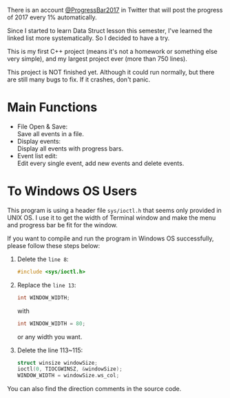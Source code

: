 There is an account [@ProgressBar2017](https://twitter.com/ProgressBar2017 "Twitter@ProgressBar2017") in Twitter that will post the progress of 2017 every 1% automatically.

Since I started to learn Data Struct lesson this semester, I've learned the linked list more systematically. So I decided to have a try.

This is my first C++ project (means it's not a homework or something else very simple), and my largest project ever (more than 750 lines).

This project is NOT finished yet. Although it could run normally, but there are still many bugs to fix. If it crashes, don't panic.

# Main Functions
* File Open & Save:  
    Save all events in a file.
* Display events:  
    Display all events with progress bars.
* Event list edit:  
    Edit every single event, add new events and delete events.

# To Windows OS Users
This program is using a header file `sys/ioctl.h` that seems only provided in UNIX OS. I use it to get the width of Terminal window and make the menu and progress bar be fit for the window.

If you want to compile and run the program in Windows OS successfully, please follow these steps below:

1. Delete the `line 8`:  

	```c
	#include <sys/ioctl.h>
	```

2. Replace the `line 13`:

	```c
	int WINDOW_WIDTH;
	```

	with

	```c
	int WINDOW_WIDTH = 80;
	```

	or any width you want.

3. Delete the line 113~115:

	```c
	struct winsize windowSize;
    ioctl(0, TIOCGWINSZ, &windowSize);
    WINDOW_WIDTH = windowSize.ws_col;
	```

You can also find the direction comments in the source code.
